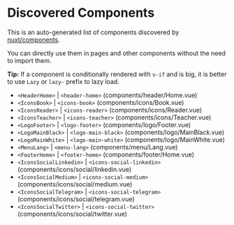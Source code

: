 # Discovered Components

This is an auto-generated list of components discovered by [nuxt/components](https://github.com/nuxt/components).

You can directly use them in pages and other components without the need to import them.

**Tip:** If a component is conditionally rendered with `v-if` and is big, it is better to use `Lazy` or `lazy-` prefix to lazy load.

- `<HeaderHome>` | `<header-home>` (components/header/Home.vue)
- `<IconsBook>` | `<icons-book>` (components/icons/Book.vue)
- `<IconsReader>` | `<icons-reader>` (components/icons/Reader.vue)
- `<IconsTeacher>` | `<icons-teacher>` (components/icons/Teacher.vue)
- `<LogoFooter>` | `<logo-footer>` (components/logo/Footer.vue)
- `<LogoMainBlack>` | `<logo-main-black>` (components/logo/MainBlack.vue)
- `<LogoMainWhite>` | `<logo-main-white>` (components/logo/MainWhite.vue)
- `<MenuLang>` | `<menu-lang>` (components/menu/Lang.vue)
- `<FooterHome>` | `<footer-home>` (components/footer/Home.vue)
- `<IconsSocialLinkedin>` | `<icons-social-linkedin>` (components/icons/social/linkedin.vue)
- `<IconsSocialMedium>` | `<icons-social-medium>` (components/icons/social/medium.vue)
- `<IconsSocialTelegram>` | `<icons-social-telegram>` (components/icons/social/telegram.vue)
- `<IconsSocialTwitter>` | `<icons-social-twitter>` (components/icons/social/twitter.vue)
